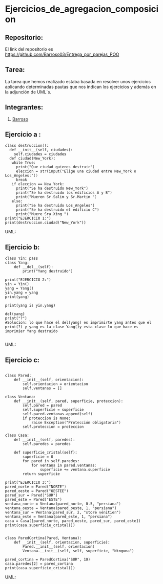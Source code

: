 # Ejercicios_de_agregacion_composicion

## Repositorio:

El link del repositorio es https://github.com/Barroso03/Entrega_por_parejas_POO



## Tarea:

La tarea que hemos realizado estaba basada en resolver unos ejercicios aplicando determinadas pautas que nos indican los ejercicios y además en la adjunción de UML´s.

## Integrantes:
 
1. [Barroso](https://github.com/Barroso03)



## Ejercicio a :

```
class destruccion():
  def __init__(self, ciudades):
    self.ciudades = ciudades
  def ciudad(New_York):
   while True:
     print("Que ciudad quieres destruir")
     eleccion = str(input("Elige una ciudad entre New_York o Los_Angeles:"))
     break
   if eleccion == New_York:
     print("Se ha destruido New_York")
     print("Se ha destruido los edificios A y B")
     print("Mueren Sr.Salim y Sr.Martin ")
   else:
     print("Se ha destruido Los_Angeles")
     print("Se ha destruido el edificio C")
     print("Muere Sra.Xing ")
print("EJERCICIO 1:")
print(destruccion.ciudad("New_York"))

````
UML:





## Ejercicio b:

```
class Yin: pass 
class Yang: 
    def __del__(self): 
        print("Yang destruido") 
 
print("EJERCICIO 2:")
yin = Yin() 
yang = Yang() 
yin.yang = yang 
print(yang) 

print(yang is yin.yang) 

del(yang) 
print("?")
#Solucion: lo que hace el del(yang) es imprimirte yang antes que el print(?) y yang es la clase Yang()y esta clase lo que hace es imprimier Yang destruido 


```

UML:





## Ejercicio c:

```

class Pared:
    def __init__(self, orientacion):
        self.orientacion = orientacion
        self.ventanas = []

class Ventana:
    def __init__(self, pared, superficie, proteccion):
        self.pared = pared
        self.superficie = superficie
        self.pared.ventanas.append(self)
        if proteccion is None:
            raise Exception("Protección obligatoria")
        self.proteccion = proteccion

class Casa:
    def __init__(self, paredes):
        self.paredes = paredes

    def superficie_cristal(self):
        superficie = 0
        for pared in self.paredes:
            for ventana in pared.ventanas:
                superficie += ventana.superficie
        return superficie

print("EJERCICIO 3:")
pared_norte = Pared("NORTE")
pared_oeste = Pared("OESTEE")
pared_sur = Pared("SUR")
pared_este = Pared("ESTE")
ventana_norte = Ventana(pared_norte, 0.5, "persiana")
ventana_oeste = Ventana(pared_oeste, 1, "persiana")
ventana_sur = Ventana(pared_sur, 2, "store vénitien")
ventana_este = Ventana(pared_este, 1, "persiana")
casa = Casa([pared_norte, pared_oeste, pared_sur, pared_este])
print(casa.superficie_cristal())


class ParedCortina(Pared, Ventana):
    def __init__(self, orientacion, superficie):
        Pared.__init__(self, orientacion)
        Ventana.__init__(self, self, superficie, "Ninguna")

pared_cortina = ParedCortina("SUR", 10)
casa.paredes[2] = pared_cortina
print(casa.superficie_cristal())  

```


UML:
